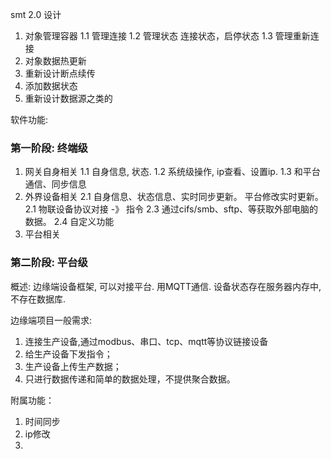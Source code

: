 smt 2.0 设计

1. 对象管理容器
	1.1 管理连接
	1.2 管理状态 连接状态，启停状态
	1.3 管理重新连接
2. 对象数据热更新
3. 重新设计断点续传
4. 添加数据状态
5. 重新设计数据源之类的

软件功能:

### 第一阶段: 终端级
1. 网关自身相关
   1.1 自身信息, 状态.
   1.2 系统级操作, ip查看、设置ip.
   1.3 和平台通信、同步信息
2. 外界设备相关
   2.1 自身信息、状态信息、实时同步更新。 平台修改实时更新。
   2.1 物联设备协议对接 -》 指令
   2.3 通过cifs/smb、sftp、等获取外部电脑的数据。
   2.4 自定义功能
3. 平台相关

### 第二阶段: 平台级
概述: 边缘端设备框架, 可以对接平台. 用MQTT通信.
设备状态存在服务器内存中, 不存在数据库. 


边缘端项目一般需求:
   1. 连接生产设备,通过modbus、串口、tcp、mqtt等协议链接设备
   2. 给生产设备下发指令；
   3. 生产设备上传生产数据；
   4. 只进行数据传递和简单的数据处理，不提供聚合数据。
   
附属功能：
 1. 时间同步
 2. ip修改
 3. 